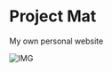 Project Mat
=============================

My own personal website

![IMG](http://i.imgur.com/KMM2vPA.png)
